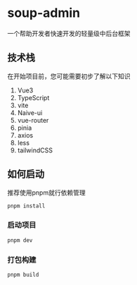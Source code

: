 # soup-admin

一个帮助开发者快速开发的轻量级中后台框架



## 技术栈

在开始项目前，您可能需要初步了解以下知识

1. Vue3
2. TypeScript
3. vite
4. Naive-ui
5. vue-router
6. pinia
7. axios
8. less
9. tailwindCSS



## 如何启动

推荐使用pnpm就行依赖管理

```sh
pnpm install
```

### 启动项目

```sh
pnpm dev
```

### 打包构建

```sh
pnpm build
```
